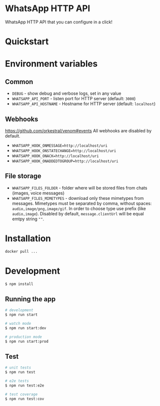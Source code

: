 # WhatsApp HTTP API
WhatsApp HTTP API that you can configure in a click!

# Quickstart

# Environment variables
## Common
- `DEBUG` - show debug and verbose logs, set in any value
- `WHATSAPP_API_PORT` - listen port for HTTP server (default: `3000`)
- `WHATSAPP_API_HOSTNAME` - Hostname for HTTP server (default: `localhost`)
## Webhooks
https://github.com/orkestral/venom#events
All webhooks are disabled by default.

- `WHATSAPP_HOOK_ONMESSAGE=http://localhost/uri`
- `WHATSAPP_HOOK_ONSTATECHANGE=http://localhost/uri`
- `WHATSAPP_HOOK_ONACK=http://localhost/uri`
- `WHATSAPP_HOOK_ONADDEDTOGROUP=http://localhost/uri`
## File storage 
- `WHATSAPP_FILES_FOLDER` - folder where will be stored files from chats (images, voice messages)
- `WHATSAPP_FILES_MIMETYPES` - download only these mimetypes from messages. Mimetypes must be separated by comma, without spaces: `audio,image/png,image/gif`. In order to choose type use prefix (like `audio,image`). Disabled by default, `message.clientUrl` will be equal emtpy string `""`.

# Installation
```bash
docker pull ...
```

# Development

```bash
$ npm install
```

## Running the app

```bash
# development
$ npm run start

# watch mode
$ npm run start:dev

# production mode
$ npm run start:prod
```

## Test

```bash
# unit tests
$ npm run test

# e2e tests
$ npm run test:e2e

# test coverage
$ npm run test:cov
```
